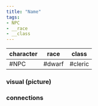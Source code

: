 ```yaml
---
title: "Name"
tags:
- NPC
- __race
- __class
---
```



| character | race   | class |
| --------- | ------ | ----- |
| #NPC   | #dwarf | #cleric      |

### visual (picture)
### connections